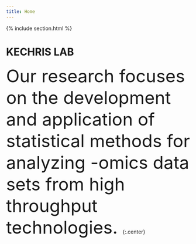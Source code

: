 ```yaml
---
title: Home
---
```



{%
  include section.html
%}

# KECHRIS LAB

<font size = "7"> Our research focuses on the development and application of statistical methods for analyzing -omics data 
sets from high throughput technologies.
</font> 
{:.center} 

